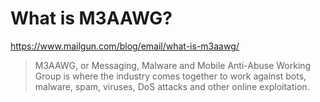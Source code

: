 # What is M3AAWG?
https://www.mailgun.com/blog/email/what-is-m3aawg/
>M3AAWG, or Messaging, Malware and Mobile Anti-Abuse Working Group is where the industry comes together to work against bots, malware, spam, viruses, DoS attacks and other online exploitation.
